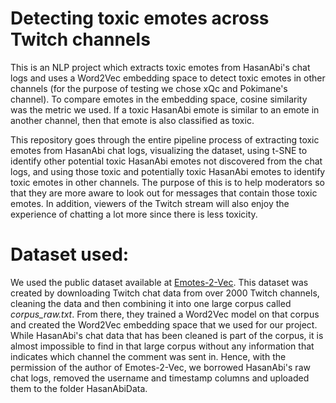 # Detecting toxic emotes across Twitch channels
This is an NLP project which extracts toxic emotes from HasanAbi's chat logs and uses a Word2Vec embedding space to detect toxic emotes in other channels (for the purpose of testing we chose xQc and Pokimane's channel).
To compare emotes in the embedding space, cosine similarity was the metric we used. If a toxic HasanAbi emote is similar to an emote in another channel, then that emote is also classified as toxic.

This repository goes through the entire pipeline process of extracting toxic emotes from HasanAbi chat logs, visualizing the dataset, using t-SNE to identify other potential toxic HasanAbi emotes not discovered from the chat logs, and using those toxic and potentially toxic HasanAbi emotes to identify toxic emotes in other channels. The purpose of this is to help moderators so that they are more aware to look out for messages that contain those toxic emotes. In addition, viewers of the Twitch stream will also enjoy the experience of chatting a lot more since there is less toxicity.

# Dataset used:
We used the public dataset available at [Emotes-2-Vec](https://zenodo.org/records/8012284). This dataset was created by downloading Twitch chat data from over 2000 Twitch channels, cleaning the data and then combining it into one large corpus called *corpus_raw.txt*. From there, they trained a Word2Vec model on that corpus and created the Word2Vec embedding space that we used for our project. While HasanAbi's chat data that has been cleaned is part of the corpus, it is almost impossible to find in that large corpus without any information that indicates which channel the comment was sent in. Hence, with the permission of the author of Emotes-2-Vec, we borrowed HasanAbi's raw chat logs, removed the username and timestamp columns and uploaded them to the folder HasanAbiData.
